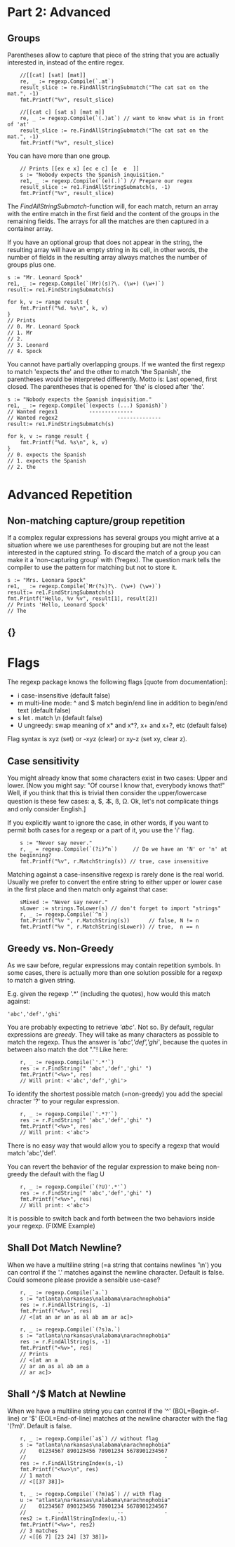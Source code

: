 # Part 2: Advanced #

## Groups ##

Parentheses allow to capture that piece of the string that you are actually interested in, instead of the entire regex.

		//[[cat] [sat] [mat]]
		re, _ := regexp.Compile(`.at`)
		result_slice := re.FindAllStringSubmatch("The cat sat on the mat.", -1)
		fmt.Printf("%v", result_slice)

		//[[cat c] [sat s] [mat m]]
		re, _ := regexp.Compile(`(.)at`) // want to know what is in front of 'at'
		result_slice := re.FindAllStringSubmatch("The cat sat on the mat.", -1)
		fmt.Printf("%v", result_slice)

You can have more than one group.

		// Prints [[ex e x] [ec e c] [e  e  ]]
		s := "Nobody expects the Spanish inquisition."
		re1, _ := regexp.Compile(`(e)(.)`) // Prepare our regex
		result_slice := re1.FindAllStringSubmatch(s, -1)
		fmt.Printf("%v", result_slice)

The *FindAllStringSubmatch*-function will, for each match, return an array with the entire match in the first field and the content of the groups in the remaining fields. The arrays for all the matches are then captured in a container array.

If you have an optional group that does not appear in the string, the resulting array will have an empty string in its cell, in other words, the number of fields in the resulting array always matches the number of groups plus one.

	s := "Mr. Leonard Spock"
	re1, _ := regexp.Compile(`(Mr)(s)?\. (\w+) (\w+)`)
	result:= re1.FindStringSubmatch(s)

	for k, v := range result {
		fmt.Printf("%d. %s\n", k, v)
	}
	// Prints
	// 0. Mr. Leonard Spock
	// 1. Mr
	// 2.
	// 3. Leonard
	// 4. Spock

You cannot have partially overlapping groups. If we wanted the first regexp to match 'expects the' and the other to match 'the Spanish', the parentheses would be interpreted differently. Motto is: Last opened, first closed. The parentheses that is opened for 'the' is closed after 'the'.   

	s := "Nobody expects the Spanish inquisition."
	re1, _ := regexp.Compile(`(expects (...) Spanish)`)
	// Wanted regex1          --------------
	// Wanted regex2                   --------------
	result:= re1.FindStringSubmatch(s)

	for k, v := range result {
		fmt.Printf("%d. %s\n", k, v)
	}
	// 0. expects the Spanish
	// 1. expects the Spanish
	// 2. the

# Advanced Repetition #

## Non-matching capture/group repetition #

If a complex regular expressions has several groups you might arrive at a situation where we use parentheses for grouping but are not the least interested in the captured string. To discard the match of a group you can make it a 'non-capturing group' with (?regex). The question mark tells the compiler to use the pattern for matching but not to store it.

	s := "Mrs. Leonara Spock"
	re1, _ := regexp.Compile(`Mr(?s)?\. (\w+) (\w+)`)
	result:= re1.FindStringSubmatch(s)
	fmt.Printf("Hello, %v %v", result[1], result[2])
	// Prints 'Hello, Leonard Spock'
	// The 


## {} ##

# Flags #

The regexp package knows the following flags [quote from documentation]:

* i	case-insensitive (default false)
* m	multi-line mode: ^ and $ match begin/end line in addition to begin/end text (default false)
* s	let . match \n (default false)
* U	ungreedy: swap meaning of x* and x*?, x+ and x+?, etc (default false)

Flag syntax is xyz (set) or -xyz (clear) or xy-z (set xy, clear z).

## Case sensitivity ##

You might already know that some characters exist in two cases: Upper and lower. [Now you might say: "Of course I know that, everybody knows that!" Well, if you think that this is trivial then consider the upper/lowercase question is these few cases: a, $, 本, ß, Ω. Ok, let's not complicate things and only consider English.]

If you explicitly want to ignore the case, in other words, if you want to permit both cases for a regexp or a part of it, you use the 'i' flag.

		s := "Never say never."
		r, _ = regexp.Compile(`(?i)^n`)     // Do we have an 'N' or 'n' at the beginning?
		fmt.Printf("%v", r.MatchString(s)) // true, case insensitive

Matching against a case-insensitive regexp is rarely done is the real world. Usually we prefer to convert the entire string to either upper or lower case in the first place and then match only against that case:

		sMixed := "Never say never."
		sLower := strings.ToLower(s) // don't forget to import "strings"
		r, _ := regexp.Compile(`^n`)
		fmt.Printf("%v ", r.MatchString(s))      // false, N != n
		fmt.Printf("%v ", r.MatchString(sLower)) // true,  n == n

## Greedy vs. Non-Greedy ##

As we saw before, regular expressions may contain repetition symbols. In some cases, there is actually more than one solution possible for a regexp to match a given string.

E.g. given the regexp '.*' (including the quotes), how would this match against:

	'abc','def','ghi'

You are probably expecting to retrieve *'abc'*. Not so. By default, regular expressions are _greedy_. They will take as many characters as possible to match the regexp. Thus the answer is *'abc','def','ghi'*, because the quotes in between also match the dot "."! Like here:

		r, _ := regexp.Compile(`'.*'`)
		res := r.FindString(" 'abc','def','ghi' ")
		fmt.Printf("<%v>", res)
		// Will print: <'abc','def','ghi'>

To identify the shortest possible match (=non-greedy) you add the special chracter '?' to your regular expression.

		r, _ := regexp.Compile(`'.*?'`)
		res := r.FindString(" 'abc','def','ghi' ")
		fmt.Printf("<%v>", res)
		// Will print: <'abc'>

There is no easy way that would allow you to specify a regexp that would match 'abc','def'.

You can revert the behavior of the regular expression to make being non-greedy the default with the flag U

		r, _ := regexp.Compile(`(?U)'.*'`)
		res := r.FindString(" 'abc','def','ghi' ")
		fmt.Printf("<%v>", res)
		// Will print: <'abc'>

It is possible to switch back and forth between the two behaviors inside your regexp. (FIXME Example)

## Shall Dot Match Newline? ##

When we have a multiline string (=a string that contains newlines '\n') you can control
if the '.' matches against the newline character. Default is false. Could someone please provide a sensible use-case?

		r, _ := regexp.Compile(`a.`)
		s := "atlanta\narkansas\nalabama\narachnophobia"
		res := r.FindAllString(s, -1)
		fmt.Printf("<%v>", res)
		// <[at an ar an as al ab am ar ac]>

		r, _ := regexp.Compile(`(?s)a.`)
		s := "atlanta\narkansas\nalabama\narachnophobia"
		res := r.FindAllString(s, -1)
		fmt.Printf("<%v>", res)
		// Prints
		// <[at an a
		// ar an as al ab am a
		// ar ac]>

## Shall ^/$ Match at Newline ##

When we have a multiline string you can control
if the '^' (BOL=Begin-of-line) or '$' (EOL=End-of-line) matches *at* the newline character with the flag '(?m)'. Default is false.

		r, _ := regexp.Compile(`a$`) // without flag
		s := "atlanta\narkansas\nalabama\narachnophobia"
		//    01234567 890123456 78901234 5678901234567
		//                                            -
		res := r.FindAllStringIndex(s,-1)
		fmt.Printf("<%v>\n", res)
		// 1 match
		// <[[37 38]]>
		
		t, _ := regexp.Compile(`(?m)a$`) // with flag
		u := "atlanta\narkansas\nalabama\narachnophobia"
		//    01234567 890123456 78901234 5678901234567
		//          --                 --             -
		res2 := t.FindAllStringIndex(u,-1)
		fmt.Printf("<%v>", res2)
		// 3 matches
		// <[[6 7] [23 24] [37 38]]>
